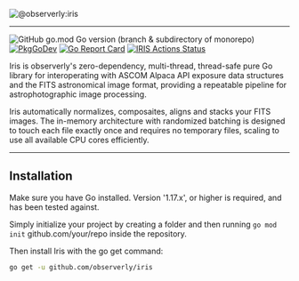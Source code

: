 ![@observerly:iris](https://user-images.githubusercontent.com/84131395/205911224-6f851bb2-28a6-4e7b-8ae3-97c096c6d3eb.png)

---

![GitHub go.mod Go version (branch & subdirectory of monorepo)](https://img.shields.io/github/go-mod/go-version/observerly/iris/main?filename=go.mod&label=Go)
[![PkgGoDev](https://pkg.go.dev/badge/github.com/observerly/iris)](https://pkg.go.dev/github.com/observerly/iris)
[![Go Report Card](https://goreportcard.com/badge/github.com/observerly/iris)](https://goreportcard.com/report/github.com/observerly/iris)
[![IRIS Actions Status](https://github.com/observerly/iris/actions/workflows/ci.yml/badge.svg)](https://github.com/observerly/iris/actions/workflows/ci.yml)

Iris is observerly's zero-dependency, multi-thread, thread-safe pure Go library for interoperating with ASCOM Alpaca API exposure data structures and the FITS astronomical image format, providing a repeatable pipeline for astrophotographic image processing.

Iris automatically normalizes, composaites, aligns and stacks your FITS images. The in-memory architecture with randomized batching is designed to touch each file exactly once and requires no temporary files, scaling to use all available CPU cores efficiently.

---

## Installation

Make sure you have Go installed. Version '1.17.x', or higher is required, and has been tested against.

Simply initialize your project by creating a folder and then running `go mod init` github.com/your/repo inside the repository. 

Then install Iris with the go get command:

```bash
go get -u github.com/observerly/iris
```